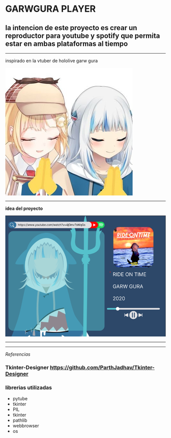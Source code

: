 # GARWGURA PLAYER
## la intencion de este proyecto es crear un reproductor para youtube y spotify que permita estar en ambas plataformas al tiempo

***
inspirado en la vtuber de hololive garw gura


![image](https://github.com/SebastianAsprino/GawrGura_Player/blob/main/.image/OkrEBnTn_400x400.jpg)
***
**idea del proyecto**


![image](https://github.com/SebastianAsprino/GawrGura_Player/blob/main/.image/052507.png)

***
***
*Referencias*

### Tkinter-Designer https://github.com/ParthJadhav/Tkinter-Designer 
### librerias utilizadas 
+ pytube
+ tkinter
+ PIL
+ tkinter
+ pathlib
+ webbrowser
+ os 

